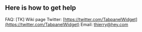 ## Here is how to get help

FAQ: [TK] Wiki page
Twitter: [https://twitter.com/TabpanelWidget](https://twitter.com/TabpanelWidget)
Email: [thierry@hey.com](mailto:thierry@hey.com)
